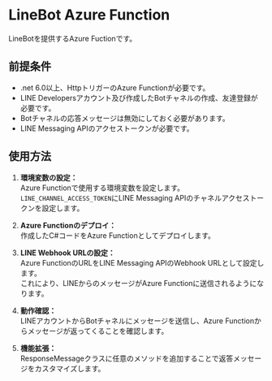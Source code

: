 ﻿
# LineBot Azure Function

LineBotを提供するAzure Fuctionです。

## 前提条件
- .net 6.0以上、HttpトリガーのAzure Functionが必要です。
- LINE Developersアカウント及び作成したBotチャネルの作成、友達登録が必要です。
- Botチャネルの応答メッセージは無効にしておく必要があります。
- LINE Messaging APIのアクセストークンが必要です。

## 使用方法

1. **環境変数の設定：**  
    Azure Functionで使用する環境変数を設定します。  
    `LINE_CHANNEL_ACCESS_TOKEN`にLINE Messaging APIのチャネルアクセストークンを設定します。  

2. **Azure Functionのデプロイ：**  
    作成したC#コードをAzure Functionとしてデプロイします。

3. **LINE Webhook URLの設定：**  
    Azure FunctionのURLをLINE Messaging APIのWebhook URLとして設定します。  
    これにより、LINEからのメッセージがAzure Functionに送信されるようになります。

4. **動作確認：**  
    LINEアカウントからBotチャネルにメッセージを送信し、Azure Functionからメッセージが返ってくることを確認します。

5. **機能拡張：**  
    ResponseMessageクラスに任意のメソッドを追加することで返答メッセージをカスタマイズします。


